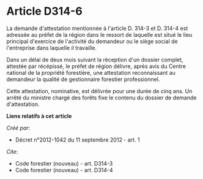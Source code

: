 # Article D314-6

La demande d'attestation mentionnée à l'article D. 314-3 et D. 314-4 est adressée au préfet de la région dans le ressort de
laquelle est situé le lieu principal d'exercice de l'activité du demandeur ou le siège social de l'entreprise dans laquelle
il travaille.

Dans un délai de deux mois suivant la réception d'un dossier complet, attestée par récépissé, le préfet de région délivre,
après avis du Centre national de la propriété forestière, une attestation reconnaissant au demandeur la qualité de
gestionnaire forestier professionnel.

Cette attestation, nominative, est délivrée pour une durée de cinq ans. Un arrêté du ministre chargé des forêts fixe le
contenu du dossier de demande d'attestation.

**Liens relatifs à cet article**

_Créé par_:

  - Décret n°2012-1042 du 11 septembre 2012 - art. 1

_Cite_:

  - Code forestier (nouveau) - art. D314-3
  - Code forestier (nouveau) - art. D314-4
